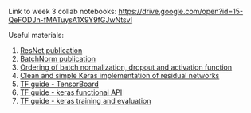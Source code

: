 Link to week 3 collab notebooks: https://drive.google.com/open?id=15-QeFODJn-fMATuysA1X9Y9fGJwNtsvI

Useful materials:

1.  [ResNet publication](https://arxiv.org/pdf/1512.03385.pdf)
2.  [BatchNorm publication](https://arxiv.org/pdf/1502.03167.pdf)
3.  [Ordering of batch normalization, dropout and activation function](https://stackoverflow.com/questions/39691902/ordering-of-batch-normalization-and-dropout)
4.  [Clean and simple Keras implementation of residual networks](https://gist.github.com/mjdietzx/0cb95922aac14d446a6530f87b3a04ce)
5.  [TF guide - TensorBoard](https://www.tensorflow.org/tensorboard/get_started)
6.  [TF guide - keras functional API](https://www.tensorflow.org/guide/keras/functional)
7.  [TF guide - keras training and evaluation](https://www.tensorflow.org/guide/keras/train_and_evaluate)
